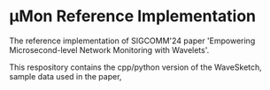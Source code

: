 
# μMon Reference Implementation

The reference implementation of SIGCOMM'24 paper 'Empowering Microsecond-level Network Monitoring with Wavelets'.

This respository contains the cpp/python version of the WaveSketch, sample data used in the paper,